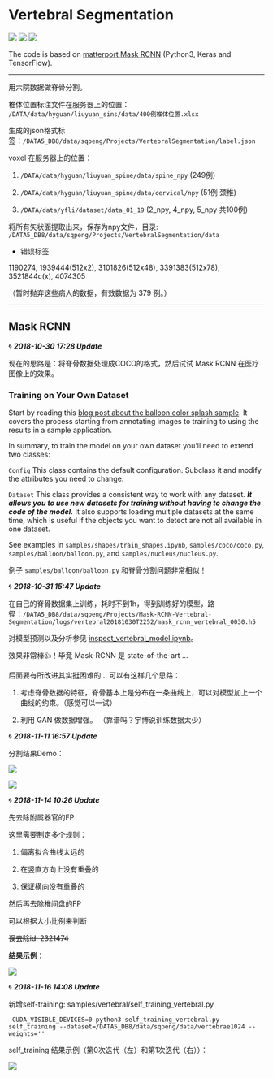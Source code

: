 # Vertebral Segmentation

[![](https://img.shields.io/badge/language-python3-blue.svg)](https://www.python.org/)
[![](https://img.shields.io/badge/framework-TensorFlow-blue.svg)](https://www.tensorflow.org/)
[![](https://img.shields.io/badge/framework-Keras-blue.svg)](https://keras.io/)

The code is based on [matterport Mask RCNN](https://github.com/matterport/Mask_RCNN) (Python3, Keras and TensorFlow).

----

用六院数据做脊骨分割。

椎体位置标注文件在服务器上的位置： `/DATA/data/hyguan/liuyuan_sins/data/400例椎体位置.xlsx`

生成的json格式标签：`/DATA5_DB8/data/sqpeng/Projects/VertebralSegmentation/label.json`

voxel 在服务器上的位置：

1. `/DATA/data/hyguan/liuyuan_spine/data/spine_npy`  (249例)

2. `/DATA/data/hyguan/liuyuan_spine/data/cervical/npy`  (51例 颈椎)

3. `/DATA/data/yfli/dataset/data_01_19` (2_npy, 4_npy, 5_npy 共100例)

将所有矢状面提取出来，保存为npy文件，目录: `/DATA5_DB8/data/sqpeng/Projects/VertebralSegmentation/data`

* 错误标签

1190274, 1939444(512x2), 3101826(512x48), 3391383(512x78), 3521844c(x), 4074305

（暂时抛弃这些病人的数据，有效数据为 379 例。）

----

## Mask RCNN

 🌀 ***2018-10-30 17:28 Update***

现在的思路是：将脊骨数据处理成COCO的格式，然后试试 Mask RCNN 在医疗图像上的效果。 

### Training on Your Own Dataset

Start by reading this [blog post about the balloon color splash sample](https://engineering.matterport.com/splash-of-color-instance-segmentation-with-mask-r-cnn-and-tensorflow-7c761e238b46). It covers the process starting from annotating images to training to using the results in a sample application.

In summary, to train the model on your own dataset you'll need to extend two classes:

```Config```
This class contains the default configuration. Subclass it and modify the attributes you need to change.

```Dataset```
This class provides a consistent way to work with any dataset. 
***It allows you to use new datasets for training without having to change 
the code of the model.*** It also supports loading multiple datasets at the
same time, which is useful if the objects you want to detect are not 
all available in one dataset. 

See examples in `samples/shapes/train_shapes.ipynb`, `samples/coco/coco.py`, `samples/balloon/balloon.py`, and `samples/nucleus/nucleus.py`.

例子 `samples/balloon/balloon.py` 和脊骨分割问题非常相似！

 🌀 ***2018-10-31 15:47 Update***

 在自己的脊骨数据集上训练，耗时不到1h，得到训练好的模型，路径：`/DATA5_DB8/data/sqpeng/Projects/Mask-RCNN-Vertebral-Segmentation/logs/vertebral20181030T2252/mask_rcnn_vertebral_0030.h5`

 对模型预测以及分析参见 [inspect_vertebral_model.ipynb](https://github.com/pengshiqi/Mask-RCNN-Vertebral-Segmentation/blob/master/samples/vertebral/inspect_vertebral_model.ipynb)。

 效果非常棒👍！毕竟 Mask-RCNN 是 state-of-the-art ...

 后面要有所改进其实挺困难的... 可以有这样几个思路：

 1. 考虑脊骨数据的特征，脊骨基本上是分布在一条曲线上，可以对模型加上一个曲线的约束。（感觉可以一试）

 2. 利用 GAN 做数据增强。 （靠谱吗？宇博说训练数据太少）

 🌀 ***2018-11-11 16:57 Update***

 分割结果Demo：

 ![](./img/Picture1.png)

 ![](./img/Picture2.png)

  🌀 ***2018-11-14 10:26 Update***

  先去除附属器官的FP

  这里需要制定多个规则：
    
  1. 偏离拟合曲线太远的
    
  2. 在竖直方向上没有重叠的
    
  3. 保证横向没有重叠的
    
  然后再去除椎间盘的FP

 可以根据大小比例来判断

  ~~误去除id: 2321474~~

  **结果示例**：

  ![](./img/Picture3.png)

  🌀 ***2018-11-16 14:08 Update***

  新增self-training: samples/vertebral/self_training_vertebral.py 
  
  ` CUDA_VISIBLE_DEVICES=0 python3 self_training_vertebral.py self_training --dataset=/DATA5_DB8/data/sqpeng/data/vertebrae1024 --weights=''`
  
  self_training 结果示例（第0次迭代（左）和第1次迭代（右））：
  
  ![](./img/Picture4.png)
